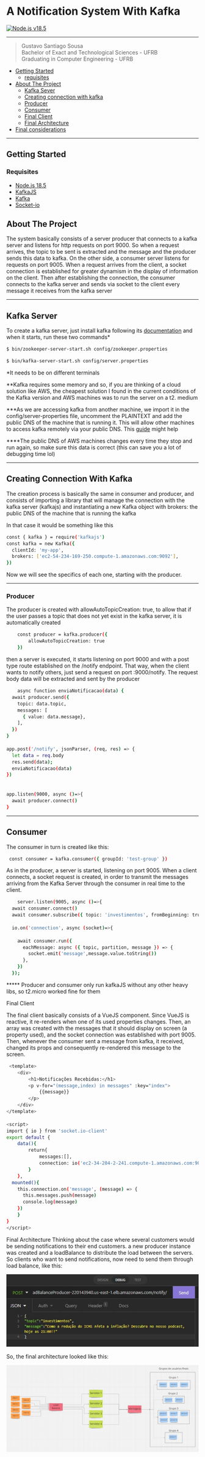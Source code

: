 # A Notification System With Kafka
[![Node.js v18.5](https://img.shields.io/badge/Node.js-v18.5-green)](https://nodejs.org/api/cli.html)

***
> Gustavo Santiago Sousa <br>
> Bachelor of Exact and Technological Sciences - UFRB <br>
> Graduating in Computer Engineering - UFRB <br>

- [Getting Started](#Getting_Started)
  - [requisites](#requisites)
- [About The Project](#aboutProject)
  - [Kafka Sever](#KafkaServer)
  - [Creating connection with kafka](#CreatingConnectionWithKafka)
  - [Producer](#producer)
  - [Consumer](#Consumer)
  - [Final Client](#FinalClient)
  - [Final Architecture](#architecture) 
- [Final considerations](#finalConsideration)
***
## <a id="Getting_Started" />Getting Started
### <a id="requisites" />Requisites
- [Node.js 18.5](https://nodejs.org/api/cli.html)
- [KafkaJS](https://kafka.js.org/docs/getting-started)
- [Kafka](https://kafka.apache.org/quickstart)
- [Socket-io](https://socket.io/docs/v2/server-installation/)

 <a id="aboutProject" />About The Project
- 
The system basically consists of a server producer that connects to a kafka server and listens for http requests on port 9000. So when a request arrives, the topic to be sent is extracted and the message and the producer sends this data to kafka. On the other side, a consumer server listens for requests on port 9005. When a request arrives from the client, a socket connection is established for greater dynamism in the display of information on the client. Then after establishing the connection, the consumer connects to the kafka server and sends via socket to the client every message it receives from the kafka server

***
## <a id="KafkaServer" />Kafka Server

To create a kafka server, just install kafka following its [documentation](https://kafka.apache.org/quickstart) and when it starts, run these two commands*

```sh
$ bin/zookeeper-server-start.sh config/zookeeper.properties
```
```sh
$ bin/kafka-server-start.sh config/server.properties
```
*It needs to be on different terminals

**Kafka requires some memory and so, if you are thinking of a cloud solution like AWS, the cheapest solution I found in the current conditions of the Kafka version and AWS machines was to run the server on a t2. medium

***As we are accessing kafka from another machine, we import it in the config/server-properties file, uncomment the PLAINTEXT and add the public DNS of the machine that is running it. This will allow other machines to access kafka remotely via your public DNS. This [guide](https://kafka.apache.org/090/documentation.html#security_configbroker) might help

****The public DNS of AWS machines changes every time they stop and run again, so make sure this data is correct (this can save you a lot of debugging time lol)

***

## <a id="CreatingConnectionWithKafka" />Creating Connection With Kafka

The creation process is basically the same in consumer and producer, and consists of importing a library that will manage the connection with the kafka server (kafkajs) and instantiating a new Kafka object with brokers: the public DNS of the machine that is running the kafka

In that case it would be something like this

```sh
const { kafka } = require('kafkajs')
const kafka = new Kafka({
  clientId: 'my-app',
  brokers: ['ec2-54-234-169-250.compute-1.amazonaws.com:9092'],
})
```
Now we will see the specifics of each one, starting with the producer.

***
### <a id="producer" />Producer

The producer is created with allowAutoTopicCreation: true, to allow that if the user passes a topic that does not yet exist in the kafka server, it is automatically created

```sh
    const producer = kafka.producer({
        allowAutoTopicCreation: true
    })
```
then a server is executed, it starts listening on port 9000 and with a post type route established on the /notify endpoint. That way, when the client wants to notify others, just send a request on port :9000/notify. The request body data will be extracted and sent by the producer
```sh
    async function enviaNotificacao(data) {
  await producer.send({
    topic: data.topic,
    messages: [
      { value: data.message},
    ],
  })
}

app.post('/notify', jsonParser, (req, res) => {
  let data = req.body
  res.send(data);
  enviaNotificacao(data)
})


app.listen(9000, async ()=>{
  await producer.connect()
}
```

***


 <a id="Consumer" />Consumer
- 
The consumer in turn is created like this:

```sh
 const consumer = kafka.consumer({ groupId: 'test-group' })
```
As in the producer, a server is started, listening on port 9005. When a client connects, a socket request is created, in order to transmit the messages arriving from the Kafka Server through the consumer in real time to the client.

```sh
    server.listen(9005, async ()=>{
  await consumer.connect()
  await consumer.subscribe({ topic: 'investimentos', fromBeginning: true })
  
  io.on('connection', async (socket)=>{

    await consumer.run({
      eachMessage: async ({ topic, partition, message }) => {
        socket.emit('message',message.value.toString())
      },
    })
  });
```

***** Producer and consumer only run kafkaJS without any other heavy libs, so t2.micro worked fine for them


<a id="FinalClient" />Final Client

The final client basically consists of a VueJS component. Since VueJS is reactive, it re-renders when one of its used properties changes. Then, an array was created with the messages that it should display on screen (a property used), and the socket connection was established with port 9005. Then, whenever the consumer sent a message from kafka, it received, changed its props and consequently re-rendered this message to the screen.

```sh
 <template>
    <div>
        <h1>Notificações Recebidas:</h1>
        <p v-for="(message,index) in messages" :key="index">
            {{message}}
        </p>
    </div>
</template>

<script>
import { io } from 'socket.io-client'
export default {
    data(){
        return{
            messages:[],
            connection: io('ec2-34-204-2-241.compute-1.amazonaws.com:9005')
        }
    },
  mounted(){
    this.connection.on('message', (message) => {
      this.messages.push(message)
      console.log(message)
    })
    }
}
</script>
```
<a id="architecture" />Final Architecture
Thinking about the case where several customers would be sending notifications to their end customers. a new producer instance was created and a loadBalance to distribute the load between the servers. So clients who want to send notifications, now need to send them through load balance, like this:

<img src="./assets/requestExample.jpg" alt="request example">

So, the final architecture looked like this:

<img src="./assets/architeture.jpg" alt="architeture">


